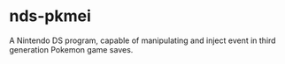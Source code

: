 # nds-pkmei
A Nintendo DS program, capable of manipulating and inject event in third generation Pokemon game saves.
